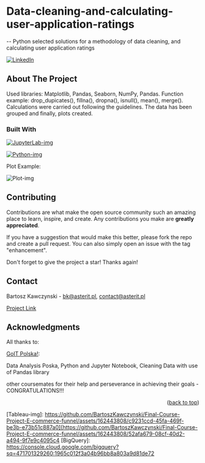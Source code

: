 # Data-cleaning-and-calculating-user-application-ratings
-- Python selected solutions for a methodology of data cleaning, and calculating user application ratings
<a name="readme-top"></a>

[![LinkedIn][linkedin-shield]][linkedin-url]


## About The Project

<!-- [![Product Name Screen Shot][product-screenshot]](https://example.com) -->

Used libraries: Matplotlib, Pandas, Seaborn, NumPy, Pandas.
Function example: drop_dupicates(), fillna(), dropna(), isnull(), mean(), merge().
Calculations were carried out following the guidelines.
The data has been grouped and finally, plots created.


### Built With

[![JupyterLab-img](https://github.com/BartoszKawczynski/Data-cleaning-and-calculating-user-application-ratings/assets/162443808/8da3ff57-2505-4590-bd36-e720d7c0766c)][JupyterLab]

[![Python-img](https://github.com/BartoszKawczynski/Data-cleaning-and-calculating-user-application-ratings/assets/162443808/c9a416f8-82e5-46ba-90c5-feef3cddd6ba)][Python]

Plot Example:

![Plot-img](https://github.com/BartoszKawczynski/Data-cleaning-and-calculating-user-application-ratings/assets/162443808/0f00e17d-352e-42ed-9157-e314fc894a5f)



## Contributing

Contributions are what make the open source community such an amazing place to learn, inspire, and create. Any contributions you make are **greatly appreciated**.

If you have a suggestion that would make this better, please fork the repo and create a pull request. You can also simply open an issue with the tag "enhancement".

Don't forget to give the project a star! Thanks again!


## Contact

Bartosz Kawczynski - bk@asterit.pl, contact@asterit.pl

[Project Link]


## Acknowledgments

All thanks to:

[GoIT Polska!]:

Data Analysis Poska, Python and Jupyter Notebook, Cleaning Data with use of Pandas library

other coursemates for their help and perseverance in achieving their goals - CONGRATULATIONS!!!

<p align="right">(<a href="#readme-top">back to top</a>)</p>

[linkedin-shield]: https://img.shields.io/badge/-LinkedIn-black.svg?style=for-the-badge&logo=linkedin&colorB=555
[linkedin-url]: https://www.linkedin.com/in/bartosz-kawczy%C5%84ski-667770252/
<!-- [product-screenshot]: images/screenshot.png -->
[JupyterLab]: https://jupyter.org/
[Project Link]: https://github.com/BartoszKawczynski/Final-Course-Project-E-commerce-funnel/tree/main/
[GoIT Polska!]: https://goit.global/pl/
[Python]: https://www.python.org/


[Tableau-img]: https://github.com/BartoszKawczynski/Final-Course-Project-E-commerce-funnel/assets/162443808/c9231ccd-45fa-469f-be3b-e73b51c887a0](https://github.com/BartoszKawczynski/Final-Course-Project-E-commerce-funnel/assets/162443808/52afa679-08cf-40d2-a494-9f7e9c4095c4
[BigQuery]: https://console.cloud.google.com/bigquery?sq=471701329260:1965c012f3a04b96bb8a803a9d81de72


